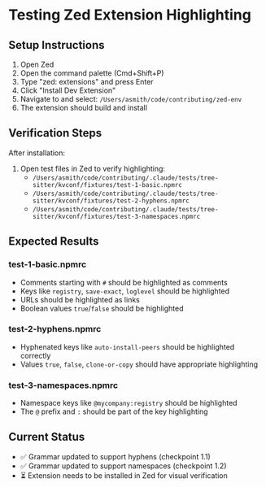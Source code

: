 # Testing Zed Extension Highlighting

## Setup Instructions

1. Open Zed
2. Open the command palette (Cmd+Shift+P)
3. Type "zed: extensions" and press Enter
4. Click "Install Dev Extension"
5. Navigate to and select: `/Users/asmith/code/contributing/zed-env`
6. The extension should build and install

## Verification Steps

After installation:
1. Open test files in Zed to verify highlighting:
   - `/Users/asmith/code/contributing/.claude/tests/tree-sitter/kvconf/fixtures/test-1-basic.npmrc`
   - `/Users/asmith/code/contributing/.claude/tests/tree-sitter/kvconf/fixtures/test-2-hyphens.npmrc`
   - `/Users/asmith/code/contributing/.claude/tests/tree-sitter/kvconf/fixtures/test-3-namespaces.npmrc`

## Expected Results

### test-1-basic.npmrc
- Comments starting with `#` should be highlighted as comments
- Keys like `registry`, `save-exact`, `loglevel` should be highlighted
- URLs should be highlighted as links
- Boolean values `true`/`false` should be highlighted

### test-2-hyphens.npmrc  
- Hyphenated keys like `auto-install-peers` should be highlighted correctly
- Values `true`, `false`, `clone-or-copy` should have appropriate highlighting

### test-3-namespaces.npmrc
- Namespace keys like `@mycompany:registry` should be highlighted
- The `@` prefix and `:` should be part of the key highlighting

## Current Status

- ✅ Grammar updated to support hyphens (checkpoint 1.1)
- ✅ Grammar updated to support namespaces (checkpoint 1.2)
- ⏳ Extension needs to be installed in Zed for visual verification